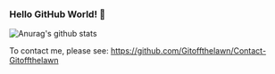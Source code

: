 <!--
**Gitoffthelawn/Gitoffthelawn** is a ✨ _special_ ✨ repository because its `README.md` (this file) appears on your GitHub profile.

Here are some ideas to get you started:

- 🔭 I’m currently working on ...
- 🌱 I’m currently learning ...
- 👯 I’m looking to collaborate on ...
- 🤔 I’m looking for help with ...
- 💬 Ask me about ...
- 📫 How to reach me: ...
- 😄 Pronouns: ...
- ⚡ Fun fact: ...
-->

### Hello GitHub World! 👯

![Anurag's github stats](https://github-readme-stats.vercel.app/api?username=gitoffthelawn&show_icons=true&title_color=4ff&icon_color=79ff97&text_color=cfcfcf&bg_color=151515)


To contact me, please see: https://github.com/Gitoffthelawn/Contact-Gitoffthelawn
